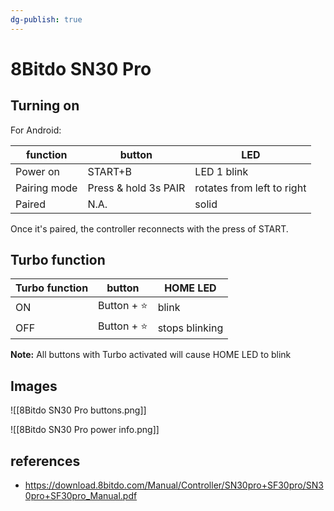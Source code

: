 ```yaml
---
dg-publish: true
---
```

# 8Bitdo SN30 Pro

## Turning on

For Android:

| function     | button               | LED                        |
| ------------ | -------------------- | -------------------------- |
| Power on     | START+B              | LED 1 blink                |
| Pairing mode | Press & hold 3s PAIR | rotates from left to right |
| Paired       | N.A.                 | solid                      |

Once it's paired, the controller reconnects with the press of START.

## Turbo function


| Turbo function | button      | HOME LED       |
| -------------- | ----------- | -------------- |
| ON             | Button + ⭐ | blink          |
| OFF            | Button + ⭐ | stops blinking |

**Note:** All buttons with Turbo activated will cause HOME LED to blink

## Images

![[8Bitdo SN30 Pro buttons.png]]

![[8Bitdo SN30 Pro power info.png]]

## references

- <https://download.8bitdo.com/Manual/Controller/SN30pro+SF30pro/SN30pro+SF30pro_Manual.pdf>